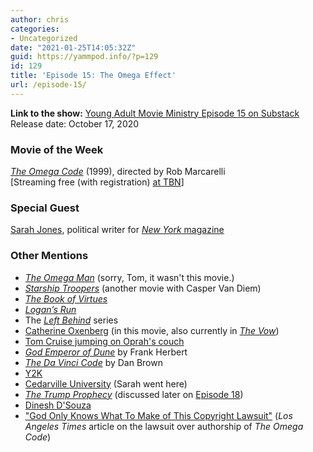 ```yaml
---
author: chris
categories:
- Uncategorized
date: "2021-01-25T14:05:32Z"
guid: https://yammpod.info/?p=129
id: 129
title: 'Episode 15: The Omega Effect'
url: /episode-15/
---
```

**Link to the show:** [Young Adult Movie Ministry Episode 15 on Substack](https://yammpod.substack.com/p/episode-15-the-omega-effect)  
Release date: October 17, 2020

### Movie of the Week

_[The Omega Code](https://www.imdb.com/title/tt0203408/)_ (1999), directed by Rob Marcarelli  
[Streaming free (with registration) [at TBN](https://watch.tbn.org/the-omega-code/videos/the-omega-code-1)]

### Special Guest

[Sarah Jones](https://twitter.com/onesarahjones), political writer for [_New York_ magazine](https://nymag.com/author/sarah-jones/)

### Other Mentions

  * _[The Omega Man](https://www.imdb.com/title/tt0067525?ref_=nv_sr_srsg_0)_ (sorry, Tom, it wasn't this movie.)
  * _[Starship Troopers](https://www.imdb.com/title/tt0120201/)_ (another movie with Casper Van Diem)
  * _[The Book of Virtues](https://bookshop.org/a/20775/9780671683061)_
  * _[Logan&#8217;s Run](https://www.imdb.com/title/tt0074812/)_
  * The _[Left Behind](https://en.wikipedia.org/wiki/Left_Behind)_ series
  * [Catherine Oxenberg](https://www.imdb.com/name/nm0005289/) (in this movie, also currently in _[The Vow](https://www.imdb.com/title/tt10222764/)_)
  * [Tom Cruise jumping on Oprah's couch](https://www.youtube.com/watch?v=qQgXEkL3NV4)
  * _[God Emperor of Dune](https://bookshop.org/a/20775/9780593098257)_ by Frank Herbert
  * _[The Da Vinci Code](https://bookshop.org/a/20775/9780307474278)_ by Dan Brown
  * [Y2K](https://en.wikipedia.org/wiki/Year_2000_problem)
  * [Cedarville University](https://www.cedarville.edu/) (Sarah went here)
  * _[The Trump Prophecy](https://www.imdb.com/title/tt8235296/)_ (discussed later on [Episode 18](https://yammpod.com/episode-18/))
  * [Dinesh D'Souza](https://en.wikipedia.org/wiki/Dinesh_D%27Souza)
  * ["God Only Knows What To Make of This Copyright Lawsuit"](https://www.latimes.com/archives/la-xpm-2001-dec-17-me-15574-story.html) (_Los Angeles Times_ article on the lawsuit over authorship of _The Omega Code_)
